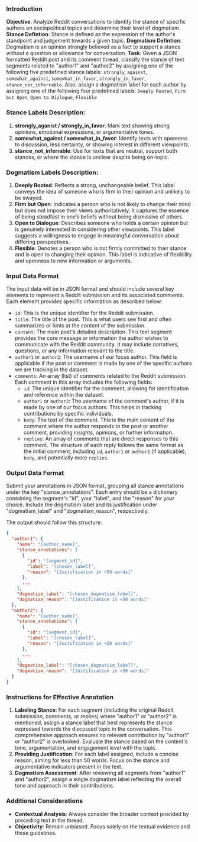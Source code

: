 
### Introduction
**Objective**: Analyze Reddit conversations to identify the stance of specific authors on sociopolitical topics and determine their level of dogmatism.
**Stance Defintion**: Stance is defined as the expression of the author's standpoint and judgement towards a given topic.
**Dogmatism Defintion**:  Dogmatism is an opinion strongly believed as a fact to support a stance without a question or allowance for conversation.
**Task**: Given a JSON formatted Reddit post and its comment thread, classify the stance of text segments related to "author1" and "author2" by assigning one of the following five predefined stance labels: `strongly_against`, `somewhat_against`, `somewhat_in_favor`, `strongly_in_favor`, `stance_not_inferrable`. Also, assign a dogmatism label for each author by assigning one of the following four predefined labels: `Deeply Rooted`, `Firm but Open`, `Open to Dialogue`, `Flexible`

### Stance Labels Description:
1. **strongly_aganist / strongly_in_favor**: Mark text showing strong opinions, emotional expressions, or argumentative tones.
2. **somewhat_against / somewhat_in_favor**: Identify texts with openness to discussion, less certainty, or showing interest in different viewpoints.
3. **stance_not_inferrable**: Use for texts that are neutral, support both stances, or where the stance is unclear despite being on-topic.

### Dogmatism Labels Description:
1. **Deeply Rooted**: Reflects a strong, unchangeable belief. This label conveys the idea of someone who is firm in their opinion and unlikely to be swayed.
2. **Firm but Open**: Indicates a person who is not likely to change their mind but does not impose their views authoritatively. It captures the essence of being steadfast in one’s beliefs without being dismissive of others.
3. **Open to Dialogue**: Describes someone who holds a certain opinion but is genuinely interested in considering other viewpoints. This label suggests a willingness to engage in meaningful conversation about differing perspectives.
4. **Flexible**: Denotes a person who is not firmly committed to their stance and is open to changing their opinion. This label is indicative of flexibility and openness to new information or arguments.

### Input Data Format
The input data will be in JSON format and should include several key elements to represent a Reddit submission and its associated comments. Each element provides specific information as described below:

- `id`: This is the unique identifier for the Reddit submission.
- `title`: The title of the post. This is what users see first and often summarizes or hints at the content of the submission.
- `content`: The main post's detailed description. This text segment provides the core message or information the author wishes to communicate with the Reddit community. It may include narratives, questions, or any information relevant to the title.
- `author1` or `author2`: The username of our focus author. This field is applicable if the post or comment is made by one of the specific authors we are tracking in the dataset.
- `comments`: An array (list) of comments related to the Reddit submission. Each comment in this array includes the following fields:
    - `id`: The unique identifier for the comment, allowing for identification and reference within the dataset.
    - `author1` or `author2`: The username of the comment's author, if it is made by one of our focus authors. This helps in tracking contributions by specific individuals.
    - `body`: The text of the comment. This is the main content of the comment where the author responds to the post or another comment, providing insights, opinions, or further information.
    - `replies`: An array of comments that are direct responses to this comment. The structure of each reply follows the same format as the initial comment, including `id`, `author1` or `author2` (if applicable), `body`, and potentially more `replies`.

### Output Data Format
Submit your annotations in JSON format, grouping all stance annotations under the key "stance_annotations". Each entry should be a dictionary containing the segment's "id", your "label", and the "reason" for your choice. Include the dogmatism label and its justification under "dogmatism_label" and "dogmatism_reason", respectively.

The output should follow this structure:
```json
{
  "author1": {
    "name": "[author_name]",
    "stance_annotations": [
      {
        "id": "[segment_id]",
        "label": "[chosen_label]",
        "reason": "[Justification in <50 words]"
      },
      ...
    ],
    "dogmatism_label": "[chosen_dogmatism_label]",
    "dogmatism_reason": "[Justification in <50 words]"
  },
  "author2": {
    "name": "[author_name]",
    "stance_annotations": [
      {
        "id": "[segment_id]",
        "label": "[chosen_label]",
        "reason": "[Justification in <50 words]"
      },
      ...
    ],
    "dogmatism_label": "[chosen_dogmatism_label]",
    "dogmatism_reason": "[Justification in <50 words]"
  }
}
```

### Instructions for Effective Annotation

1. **Labeling Stance**: For each segment (including the original Reddit submission, comments, or replies) where "author1" or "author2" is mentioned, assign a stance label that best represents the stance expressed towards the discussed topic in the conversation. This comprehensive approach ensures no relevant contribution by "author1" or "author2" is overlooked. Evaluate the stance based on the content's tone, argumentation, and engagement level with the topic.
2. **Providing Justification**: For each label assigned, include a concise reason, aiming for less than 50 words. Focus on the stance and argumentative indicators present in the text. 
3. **Dogmatism Assessment**: After reviewing all segments from "author1" and "author2", assign a single dogmatism label reflecting the overall tone and approach in their contributions.

### Additional Considerations

- **Contextual Analysis**: Always consider the broader context provided by preceding text in the thread.
- **Objectivity**: Remain unbiased. Focus solely on the textual evidence and these guidelines.
